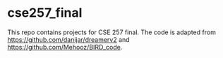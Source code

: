 # cse257_final

This repo contains projects for CSE 257 final. The code is adapted from https://github.com/danijar/dreamerv2 and https://github.com/Mehooz/BIRD_code. 
